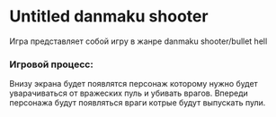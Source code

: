 # Untitled danmaku shooter
Игра представляет собой игру в жанре danmaku shooter/bullet hell
### Игровой процесс:
Внизу экрана будет появлятся персонаж которому нужно будет уварачиваться от вражеских пуль и убивать врагов. Впереди персонажа будут появляться враги котрые будут выпускать пули.

